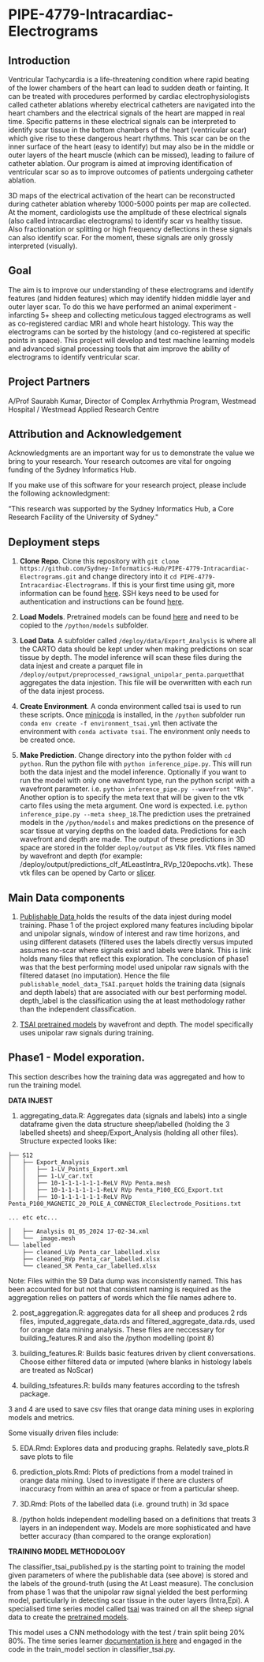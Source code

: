 # PIPE-4779-Intracardiac-Electrograms

## Introduction
Ventricular Tachycardia is a life-threatening condition where rapid beating of the lower chambers of the heart can lead to sudden death or fainting. It can be treated with procedures performed by cardiac electrophysiologists called catheter ablations whereby electrical catheters are navigated into the heart chambers and the electrical signals of the heart are mapped in real time. Specific patterns in these electrical signals can be interpreted to identify scar tissue in the bottom chambers of the heart (ventricular scar) which give rise to these dangerous heart rhythms. This scar can be on the inner surface of the heart (easy to identify) but may also be in the middle or outer layers of the heart muscle (which can be missed), leading to failure of catheter ablation. Our program is aimed at improving identification of ventricular scar so as to improve outcomes of patients undergoing catheter ablation.

3D maps of the electrical activation of the heart can be reconstructed during catheter ablation whereby 1000-5000 points per map are collected. At the moment, cardiologists use the amplitude of these electrical signals (also called intracardiac electrograms) to identify scar vs healthy tissue. Also fractionation or splitting or high frequency deflections in these signals can also identify scar. For the moment, these signals are only grossly interpreted (visually).

## Goal

The aim is to improve our understanding of these electrograms and identify features (and hidden features) which may identify hidden middle layer and outer layer scar. To do this we have performed an animal experiment - infarcting 5+ sheep and collecting meticulous tagged electrograms as well as co-registered cardiac MRI and whole heart histology. This way the electrograms can be sorted by the histology (and co-registered at specific points in space). This project will develop and test machine learning models and advanced signal processing tools that aim improve the ability of electrograms to identify ventricular scar.

## Project Partners
A/Prof Saurabh Kumar, Director of Complex Arrhythmia Program, Westmead Hospital / Westmead Applied Research Centre

## Attribution and Acknowledgement
Acknowledgments are an important way for us to demonstrate the value we bring to your research. Your research outcomes are vital for ongoing funding of the Sydney Informatics Hub.

If you make use of this software for your research project, please include the following acknowledgment:

“This research was supported by the Sydney Informatics Hub, a Core Research Facility of the University of Sydney."

## Deployment steps

1. **Clone Repo**. Clone this repository with `git clone https://github.com/Sydney-Informatics-Hub/PIPE-4779-Intracardiac-Electrograms.git` and change directory into it `cd PIPE-4779-Intracardiac-Electrograms`. If this is your first time using git, more information can be found [here](https://www.atlassian.com/git/tutorials/what-is-version-control). SSH keys need to be used for authentication and instructions can be found [here](https://docs.github.com/en/authentication/connecting-to-github-with-ssh/checking-for-existing-ssh-keys). 

2. **Load Models**. Pretrained models can be found [here](https://unisyd.sharepoint.com/:f:/r/sites/ComplexArrhythmiaProgram/Shared%20Documents/Project%20Data/Bioinformatics%20EGM%20signal%20analysis/SIH/models/tsai_rawsignal_unipolar?csf=1&web=1&e=HoY3XN) and need to be copied to the `/python/models` subfolder.

3. **Load Data**. A subfolder called `/deploy/data/Export_Analysis` is where all the CARTO data should be kept under when making predictions on scar tissue by depth. The model inference will scan these files during the data injest and create a parquet file in `/deploy/output/preprocessed_rawsignal_unipolar_penta.parquet`that aggregates the data injestion. This file will be overwritten with each run of the data injest process.

4. **Create Environment**. A conda environment called tsai is used to run these scripts. Once [minicoda](https://docs.anaconda.com/miniconda/) is installed, in the `/python` subfolder run `conda env create -f environment_tsai.yml` then activate the environment with `conda activate tsai`. The environment only needs to be created once.

5. **Make Prediction**. Change directory into the python folder with `cd python`. Run the python file with `python inference_pipe.py`. This will run both the data injest and the model inference. Optionally if you want to run the model with only one wavefront type, run the python script with a wavefront parameter. i.e. `python inference_pipe.py --wavefront "RVp"`. Another option is to specify the meta text that will be given to the vtk carto files using the meta argument. One word is expected. i.e. `python inference_pipe.py --meta sheep_18`.The prediction uses the pretrained models in the `/python/models` and makes predictions on the presence of scar tissue at varying depths on the loaded data. Predictions for each wavefront and depth are made. The output of these predictions in 3D space are stored in the folder `deploy/output` as Vtk files. Vtk files named by wavefront and depth (for example: /deploy/output/predictions_clf_AtLeastIntra_RVp_120epochs.vtk). These vtk files can be opened by Carto or [slicer](https://www.slicer.org/).

## Main Data components

1. [Publishable Data ](https://unisyd.sharepoint.com/:f:/r/sites/ComplexArrhythmiaProgram/Shared%20Documents/Project%20Data/Bioinformatics%20EGM%20signal%20analysis/SIH/data/publishable_data?csf=1&web=1&e=fXdf9o) holds the results of the data injest during model training. Phase 1 of the project explored many features including bipolar and unipolar signals, window of interest and raw time horizons, and using different datasets (filtered uses the labels directly versus imputed assumes no-scar where signals exist and labels were blank. This is link holds many files that reflect this exploration. The conclusion of phase1 was that the best performing model used unipolar raw signals with the filtered dataset (no imputation). Hence the file `publishable_model_data_TSAI.parquet` holds the training data (signals and depth labels) that are associated with our best performing model. depth_label is the classification using the at least methodology rather than the independent classification.

2. [TSAI pretrained models](https://unisyd.sharepoint.com/:f:/r/sites/ComplexArrhythmiaProgram/Shared%20Documents/Project%20Data/Bioinformatics%20EGM%20signal%20analysis/SIH/models/tsai_rawsignal_unipolar?csf=1&web=1&e=HoY3XN) by wavefront and depth. The model specifically uses unipolar raw signals during training. 

## Phase1 - Model exporation.

This section describes how the training data was aggregated and how to run the training model. 


**DATA INJEST**

1. aggregating_data.R:  Aggregates data (signals and labels) into a single dataframe given the data structure sheep/labelled (holding the 3 labelled sheets) and sheep/Export_Analysis (holding all other files). Structure expected looks like:

```
├── S12
│   ├── Export_Analysis
│   │   ├── 1-LV_Points_Export.xml
│   │   ├── 1-LV_car.txt
│   │   ├── 10-1-1-1-1-1-1-ReLV RVp Penta.mesh
│   │   ├── 10-1-1-1-1-1-1-ReLV RVp Penta_P100_ECG_Export.txt
│   │   ├── 10-1-1-1-1-1-1-ReLV RVp Penta_P100_MAGNETIC_20_POLE_A_CONNECTOR_Eleclectrode_Positions.txt

... etc etc...

│   ├── Analysis 01_05_2024 17-02-34.xml
│   └── _image.mesh
└── labelled
    ├── cleaned_LVp Penta_car_labelled.xlsx
    ├── cleaned_RVp Penta_car_labelled.xlsx
    └── cleaned_SR Penta_car_labelled.xlsx
```

Note: Files within the S9 Data dump was inconsistently named. This has been accounted for but not that consistent naming is required as the aggregation relies on patters of words which the file names adhere to.


2. post_aggregation.R: aggregates data for all sheep and produces 2 rds files, imputed_aggregate_data.rds and filtered_aggregate_data.rds, used for orange data mining analysis. These files are neccessary for building_features.R and also the /python modelling (point 8)


3. building_features.R: Builds basic features driven by client conversations. Choose either filtered data or imputed (where blanks in histology labels are treated as NoScar)


4. building_tsfeatures.R: builds many features according to the tsfresh package.


3 and 4 are used to save csv files that orange data mining uses in exploring models and metrics.


Some visually driven files include: 

5. EDA.Rmd: Explores data and producing graphs. Relatedly save_plots.R save plots to file

6. prediction_plots.Rmd: Plots of predictions from a model trained in orange data mining. Used to investigate if there are clusters of inaccuracy from within an area of space or from a particular sheep. 

7. 3D.Rmd: Plots of the labelled data (i.e. ground truth) in 3d space

8. /python holds independent modelling based on a definitions that treats 3 layers in an independent way. Models are more sophisticated and have better accuracy (than compared to the orange exploration)


**TRAINING MODEL METHODOLOGY**

The classifier_tsai_published.py is the starting point to training the model given parameters of where the publishable data (see above) is stored and the labels of the ground-truth (using the At Least measure). The conclusion from phase 1 was that the unipolar raw signal yielded the best performing model, particularly in detecting scar tissue in the outer layers (Intra,Epi). A specialised time series model called [tsai](https://timeseriesai.github.io/tsai/) was trained on all the sheep signal data to create the [pretrained models](https://unisyd.sharepoint.com/:f:/r/sites/ComplexArrhythmiaProgram/Shared%20Documents/Project%20Data/Bioinformatics%20EGM%20signal%20analysis/SIH/models/tsai_rawsignal_unipolar?csf=1&web=1&e=HoY3XN). 

This model uses a CNN methodology with the test / train split being 20% 80%. The time series learner [documentation is here](https://timeseriesai.github.io/tsai/tslearner.html) and engaged in the code in the train_model section in classifier_tsai.py.





